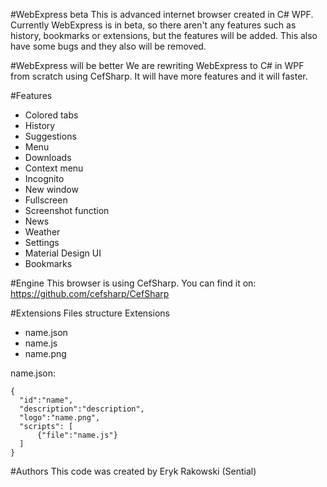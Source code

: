 #WebExpress beta
This is advanced internet browser created in C# WPF. Currently WebExpress is in beta, so there aren't any features such as history, bookmarks or extensions, but the features will be added. This also have some bugs and they also will be removed.

#WebExpress will be better
We are rewriting WebExpress to C# in WPF from scratch using CefSharp. It will have more features and it will faster.

#Features

* Colored tabs
* History
* Suggestions
* Menu
* Downloads
* Context menu
* Incognito
* New window
* Fullscreen
* Screenshot function
* News
* Weather
* Settings
* Material Design UI
* Bookmarks

#Engine
This browser is using CefSharp. You can find it on: https://github.com/cefsharp/CefSharp

#Extensions
  Files structure
  Extensions
  * name.json
  * name.js
  * name.png
  
  name.json:
  ```
  {
    "id":"name",
    "description":"description",
    "logo":"name.png",
    "scripts": [
        {"file":"name.js"}
    ]
}
  ```

#Authors
This code was created by Eryk Rakowski (Sential)

